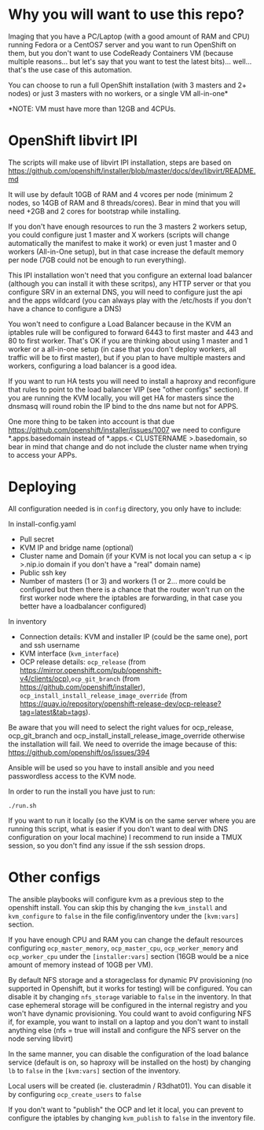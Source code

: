 Why you will want to use this repo?
=====================

Imaging that you have a PC/Laptop (with a good amount of RAM and CPU) running Fedora or a CentOS7 server and you want to run OpenShift on them, but you don't want to use CodeReady Containers VM (because multiple reasons... but let's say that you want to test the latest bits)... well... that's the use case of this automation.

You can choose to run a full OpenShift installation (with 3 masters and 2+ nodes) or just 3 masters with no workers, or a single VM all-in-one*

*NOTE: VM must have more than 12GB and 4CPUs.

OpenShift libvirt IPI
=====================

The scripts will make use of libvirt IPI installation, steps are based on https://github.com/openshift/installer/blob/master/docs/dev/libvirt/README.md

It will use by default 10GB of RAM and 4 vcores per node (minimum 2 nodes, so 14GB of RAM and 8 threads/cores). Bear in mind that you will need +2GB and 2 cores for bootstrap while installing. 

If you don't have enough resources to run the 3 masters 2 workers setup, you could configure just 1 master and X workers (scripts will change automatically the manifest to make it work) or even just 1 master and 0 workers (All-in-One setup), but in that case increase the default memory per node (7GB could not be enough to run everything).

This IPI installation won't need that you configure an external load balancer (although you can install it with these scritps), any HTTP server or that you configure SRV in an external DNS, you will need to configure just the api and the apps wildcard (you can always play with the /etc/hosts if you don't have a chance to configure a DNS)

You won't need to configure a Load Balancer because in the KVM an iptables rule will be configured to forward 6443 to first master and 443 and 80 to first worker. That's OK if you are thinking about using 1 master and 1 worker or a all-in-one setup (in case that you don't deploy workers, all traffic will be to first master), but if you plan to have multiple masters and workers, configuring a load balancer is a good idea.

If you want to run HA tests you will need to install a haproxy and reconfigure that rules to point to the load balancer VIP (see "other configs" section). If you are running the KVM locally, you will get HA for masters since the dnsmasq will round robin the IP bind to the dns name but not for APPS. 

One more thing to be taken into account is that due https://github.com/openshift/installer/issues/1007 we need to configure *.apps.basedomain instead of *.apps.< CLUSTERNAME >.basedomain, so bear in mind that change and do not include the cluster name when trying to access your APPs.


Deploying 
=========

All configuration needed is in `config` directory, you only have to include:

In install-config.yaml

* Pull secret
* KVM IP and bridge name (optional)
* Cluster name and Domain (if your KVM is not local you can setup a < ip >.nip.io domain if you don't have a "real" domain name)
* Public ssh key
* Number of masters (1 or 3) and workers (1 or 2... more could be configured but then there is a chance that the router won't run on the first worker node where the iptables are forwarding, in that case you better have a loadbalancer configured)

In inventory

* Connection details: KVM and installer IP (could be the same one), port and ssh username
* KVM interface (`kvm_interface`)
* OCP release details: `ocp_release` (from https://mirror.openshift.com/pub/openshift-v4/clients/ocp),`ocp_git_branch` (from https://github.com/openshift/installer), `ocp_install_install_release_image_override` (from https://quay.io/repository/openshift-release-dev/ocp-release?tag=latest&tab=tags). 

Be aware that you will need to select the right values for ocp_release, ocp_git_branch and ocp_install_install_release_image_override otherwise the installation will fail. We need to override the image because of this: https://github.com/openshift/os/issues/394

Ansible will be used so you have to install ansible and you need passwordless access to the KVM node.

In order to run the install you have just to run:

`./run.sh`

If you want to run it locally (so the KVM is on the same server where you are running this script, what is easier if you don't want to deal with DNS configuration on your local machine) I recommend to run inside a TMUX session, so you don't find any issue if the ssh session drops.

Other configs 
============

The ansible playbooks will configure kvm as a previous step to the openshift install. You can skip this by changing the `kvm_install` and `kvm_configure` to `false` in the file config/inventory under the `[kvm:vars]` section.

If you have enough CPU and RAM you can change the default resources configuring `ocp_master_memory`, `ocp_master_cpu`, `ocp_worker_memory` and `ocp_worker_cpu` under the `[installer:vars]` section (16GB would be a nice amount of memory instead of 10GB per VM).

By default NFS storage and a storageclass for dynamic PV provisioning (no supported in Openshift, but it works for testing) will be configured. You can disable it by changing `nfs_storage` variable to `false` in the inventory. In that case ephemeral storage will be configured in the internal registry and you won't have dynamic provisioning. You could want to avoid configuring NFS if, for example, you want to install on a laptop and you don't want to install anything else (nfs = true will install and configure the NFS server on the node serving libvirt)

In the same manner, you can disable the configuration of the load balance service (default is on, so haproxy will be installed on the host) by changing `lb` to `false` in the `[kvm:vars]` section of the inventory.

Local users will be created (ie. clusteradmin / R3dhat01). You can disable it by configuring `ocp_create_users` to `false` 

If you don't want to "publish" the OCP and let it local, you can prevent to configure the iptables by changing `kvm_publish` to `false` in the inventory file.
